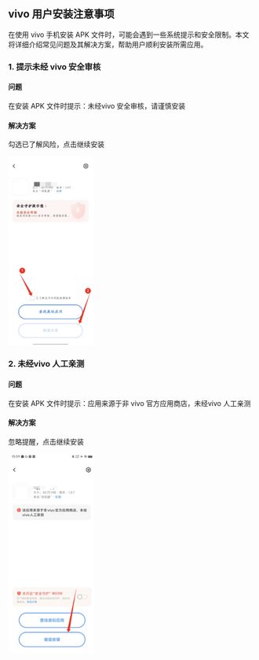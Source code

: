 ## vivo 用户安装注意事项

在使用 vivo 手机安装 APK 文件时，可能会遇到一些系统提示和安全限制。本文将详细介绍常见问题及其解决方案，帮助用户顺利安装所需应用。

### 1. 提示未经 vivo 安全审核

#### 问题
在安装 APK 文件时提示：未经vivo 安全审核，请谨慎安装

#### 解决方案
勾选已了解风险，点击继续安装

<img src="../截屏/vivo/未经安全审核.png" alt="安全审核" style="width:35%;"/>


### 2. 未经vivo 人工亲测
#### 问题
在安装 APK 文件时提示：应用来源于非 vivo 官方应用商店，未经vivo 人工亲测

#### 解决方案
忽略提醒，点击继续安装

<img src="../截屏/vivo/未经人工检测提醒.png" alt="人工检测" style="width:35%;"/>